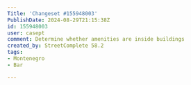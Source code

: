 ```yaml
---
Title: 'Changeset #155948003'
PublishDate: 2024-08-29T21:15:38Z
id: 155948003
user: casept
comment: Determine whether amenities are inside buildings
created_by: StreetComplete 58.2
tags:
- Montenegro
- Bar

---
```

